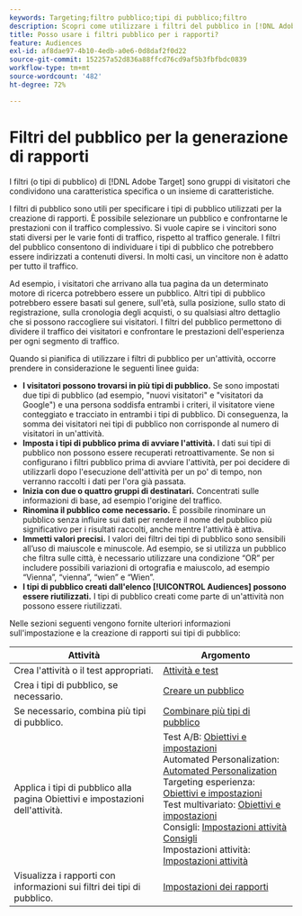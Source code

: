 ```yaml
---
keywords: Targeting;filtro pubblico;tipi di pubblico;filtro
description: Scopri come utilizzare i filtri del pubblico in [!DNL Adobe Target] per visualizzare i dati dei visitatori che condividono le stesse caratteristiche.
title: Posso usare i filtri pubblico per i rapporti?
feature: Audiences
exl-id: af8dae97-4b10-4edb-a0e6-0d8daf2f0d22
source-git-commit: 152257a52d836a88ffcd76cd9af5b3fbfbdc0839
workflow-type: tm+mt
source-wordcount: '482'
ht-degree: 72%

---
```


# Filtri del pubblico per la generazione di rapporti

I filtri (o tipi di pubblico) di [!DNL Adobe Target] sono gruppi di visitatori che condividono una caratteristica specifica o un insieme di caratteristiche.

I filtri di pubblico sono utili per specificare i tipi di pubblico utilizzati per la creazione di rapporti. È possibile selezionare un pubblico e confrontarne le prestazioni con il traffico complessivo. Si vuole capire se i vincitori sono stati diversi per le varie fonti di traffico, rispetto al traffico generale. I filtri del pubblico consentono di individuare i tipi di pubblico che potrebbero essere indirizzati a contenuti diversi. In molti casi, un vincitore non è adatto per tutto il traffico.

Ad esempio, i visitatori che arrivano alla tua pagina da un determinato motore di ricerca potrebbero essere un pubblico. Altri tipi di pubblico potrebbero essere basati sul genere, sull&#39;età, sulla posizione, sullo stato di registrazione, sulla cronologia degli acquisti, o su qualsiasi altro dettaglio che si possono raccogliere sui visitatori. I filtri del pubblico permettono di dividere il traffico dei visitatori e confrontare le prestazioni dell&#39;esperienza per ogni segmento di traffico.

Quando si pianifica di utilizzare i filtri di pubblico per un&#39;attività, occorre prendere in considerazione le seguenti linee guida:

* **I visitatori possono trovarsi in più tipi di pubblico.** Se sono impostati due tipi di pubblico (ad esempio, &quot;nuovi visitatori&quot; e &quot;visitatori da Google&quot;) e una persona soddisfa entrambi i criteri, il visitatore viene conteggiato e tracciato in entrambi i tipi di pubblico. Di conseguenza, la somma dei visitatori nei tipi di pubblico non corrisponde al numero di visitatori in un&#39;attività.
* **Imposta i tipi di pubblico prima di avviare l&#39;attività.** I dati sui tipi di pubblico non possono essere recuperati retroattivamente. Se non si configurano i filtri pubblico prima di avviare l&#39;attività, per poi decidere di utilizzarli dopo l&#39;esecuzione dell&#39;attività per un po&#39; di tempo, non verranno raccolti i dati per l&#39;ora già passata.
* **Inizia con due o quattro gruppi di destinatari.** Concentrati sulle informazioni di base, ad esempio l&#39;origine del traffico.
* **Rinomina il pubblico come necessario.** È possibile rinominare un pubblico senza influire sui dati per rendere il nome del pubblico più significativo per i risultati raccolti, anche mentre l&#39;attività è attiva.
* **Immetti valori precisi.** I valori dei filtri dei tipi di pubblico sono sensibili all’uso di maiuscole e minuscole. Ad esempio, se si utilizza un pubblico che filtra sulle città, è necessario utilizzare una condizione “OR” per includere possibili variazioni di ortografia e maiuscolo, ad esempio “Vienna”, “vienna”, “wien” e “Wien”.
* **I tipi di pubblico creati dall&#39;elenco [!UICONTROL Audiences] possono essere riutilizzati.** I tipi di pubblico creati come parte di un&#39;attività non possono essere riutilizzati.

Nelle sezioni seguenti vengono fornite ulteriori informazioni sull&#39;impostazione e la creazione di rapporti sui tipi di pubblico:

| Attività | Argomento |
|--- |--- |
| Crea l&#39;attività o il test appropriati. | [Attività e test](/help/main/c-intro/target-key-concepts.md) |
| Crea i tipi di pubblico, se necessario. | [Creare un pubblico](/help/main/c-target/c-audiences/create-audience.md) |
| Se necessario, combina più tipi di pubblico. | [Combinare più tipi di pubblico](/help/main/c-target/combining-multiple-audiences.md) |
| Applica i tipi di pubblico alla pagina Obiettivi e impostazioni dell&#39;attività. | Test A/B: [Obiettivi e impostazioni](/help/main/c-activities/t-test-ab/t-test-create-ab/ab-goals-and-settings.md)<br>Automated Personalization: [Automated Personalization](/help/main/c-activities/t-automated-personalization/automated-personalization.md)<br>Targeting esperienza: [Obiettivi e impostazioni](/help/main/c-activities/t-experience-target/t-xt-create/xt-goals-and-settings.md)<br>Test multivariato: [Obiettivi e impostazioni](/help/main/c-activities/c-multivariate-testing/t-create-multivariate-test/goals-and-settings.md)<br>Consigli: [Impostazioni attività Consigli](/help/main/c-recommendations/t-create-recs-activity/recs-activity-settings.md)<br>Impostazioni attività: [Impostazioni attività](/help/main/c-activities/activity-settings.md) |
| Visualizza i rapporti con informazioni sui filtri dei tipi di pubblico. | [Impostazioni dei rapporti](/help/main/c-reports/c-report-settings/report-settings.md) |
